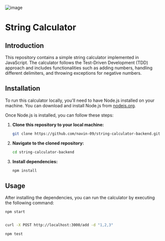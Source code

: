 ![image](https://github.com/navin-09/string-calculator-backend/assets/22154182/b13bb703-c7e1-4dcd-a983-e553beb1f9e5)

# String Calculator

## Introduction

This repository contains a simple string calculator implemented in JavaScript. The calculator follows the Test-Driven Development (TDD) approach and includes functionalities such as adding numbers, handling different delimiters, and throwing exceptions for negative numbers.

## Installation

To run this calculator locally, you'll need to have Node.js installed on your machine. You can download and install Node.js from [nodejs.org](https://nodejs.org/).

Once Node.js is installed, you can follow these steps:

1. **Clone this repository to your local machine:**

    ```bash
    git clone https://github.com/navin-09/string-calculator-backend.git
    ```

2. **Navigate to the cloned repository:**

    ```bash
    cd string-calculator-backend
    ```

3. **Install dependencies:**

    ```bash
    npm install
    ```

## Usage

After installing the dependencies, you can run the calculator by executing the following command:

```bash
npm start


curl -X POST http://localhost:3000/add -d "1,2,3"

npm test




